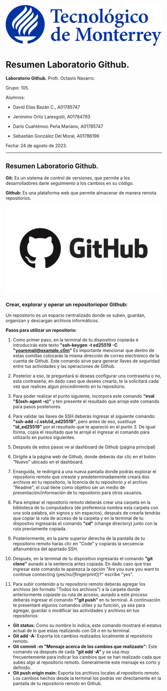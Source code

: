 ![Logo Tec](/Imagenes/Tec.png)

# Resumen Laboratorio Github.

**Laboratorio Github.**
Profr. Octavio Navarro.

Grupo: 105.

Alumnos:
- David Elías Bazán C., A01785747

- Jerónimo Ortiz Laresgoiti, A01784793
- Darío Cuahtémoc Peña Mariano, A01785747
- Sebastián González Del Moral, A01786196

Fecha: 
24 de agosto de 2023.

---

## Resumen Laboratorio Github.

**Git:** Es un sistema de control de versiones, que permite a los desarrolladores darle seguimiento a los cambios en su código.

**Github:** Es una plataforma web que permite almacenar de manera remota repositorios.

![Logo Github](/Imagenes/Github.jpg)

### Crear, explorar y operar un repositoriopor Github:

Un repositorio es un espacio centralizado donde se suben, guardan, organizan y descargan archivos informáticos.


**Pasos para utilizar un repositorio:** 
1. Como primer paso, en la terminal de tu dispositivo copiarás e introducirás este texto **"ssh-keygen -t ed25519 -C "youremail@example.c0m"** Es importante mencionar que dentro de estas comillas colocarás la misma dirección de correo electrónico de la cuenta de Github. Este comando sirve para generar llaves de seguridad entre tus actividades y las operaciones de Github.
2. Posterior a eso, te preguntará si deseas configurar una contraseña o no, esta contraseña, en dado caso que desees crearla, te la solicitará cada vez que realices algun procedimiento en tu repositorio.
3. Para poder realizar el punto siguiente, incorpora este comando **"eval "$(ssh-agent -s)"** y ten presente el resultado que arroje este comando para pasos posteriores.
4. Para validar las llaves de SSH deberás ingresar el siguiente comando: **"ssh-add ~/.ssh/id_ed25519"**, pero antes de eso, sustituye **"id_ed25519"** por el resultado que te apareció en el punto 3. De igual forma, copia el resultado que te arrojé el ingresar el comando para utilizarlo en puntos siguientes.
5. Después de estos pasos ve al dashboard de Github (página principal) 

2. Dirígite a la  página web de Github, donde deberás dar clic en el botón "Nuevo" ubicado en el dashboard.
3. Enseguida, te redirigirá a una nueva pantalla donde podrás explorar el repositorio remoto que creaste y predeterminadamente creará dos archivos en tu repositorio, la licencia de tu repositorio y el archivo "Readme", el cual tiene como objetivo ser un medio de presentación/información de tu repositorio para otros usuarios.
3. Para emplear el repositorio remoto deberás crear una carpeta en la biblioteca de tu computadora (de preferencia nombra esta carpeta con una sola palabra, sin signos y sin espacios), después de crearla tendrás que copiar la ruta de acceso de la carpeta y en la terminal de tu dispositvo ingresarás el comando **"cd"** (change directory) junto con la ruta previamente copiada.
4. Posteriormente, en la parte superior derecha de la pantalla de tu repositorio remoto harás clic en "Code" y copiarás la secuencia alfanumérica del apartado SSH.
5. Después, en la terminal de tu dispositivo ingresarás el comando **"git clone"** aunado a la sentencia antes copiada. En dado caso que tras ingresar este comando te aparezca la opción "Are you sure you want to continue connecting (yes/no/[fingerprint])?” escribe "yes".
6. Para subir contenido a tu repositorio remoto deberás agregar los archivos (en formato "Todos los archivos") a la carpeta donde anteriormente copiaste su ruta de acceso, aunado a este proceso deberás ingresar el comando ***"git push"** en tu terminal. 
A continuación te presentaré algunos comandos útiles y su función, ya sea para  agregar, guardar o modificar las actividades y archivos en tus repositorios:
- **Git status:** Como su nombre lo indica, este comando mostrará el estatus actual de lo que estas realizando con Git o en tu terminal.
- **Git add -A:** Exporta los cambios realizados localmente al repositorio remoto.
- **Git commit -m "Mensaje acerca de los cambios que realizaste":** Este comando va después de cada ***"git add -A"*** y se usa muy frecuentemente para indicar los cambios que se han realizado cada que subes algo al repositorio remoto. Generalmente este mensaje es corto y definido.
- **Git push origin main:** Exporta los archivos locales al repositorio remoto.
Los cambios hechos desde la terminal los podrás ver directamente en la pantalla de tu repositorio remoto en Github.
